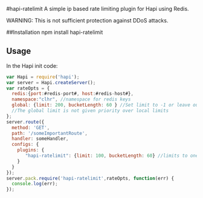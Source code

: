 #hapi-ratelimit
A simple ip based rate limiting plugin for Hapi using Redis.

WARNING: This is not sufficient protection against DDoS attacks. 

##Installation
  npm install hapi-ratelimit

## Usage
In the Hapi init code:
```javascript
var Hapi = require('hapi');
var server = Hapi.createServer();
var rateOpts = {
  redis:{port:#redis-port#, host:#redis-host#}, 
  namespace:"clhr", //namespace for redis keys
  global: {limit: 200, bucketLength: 60 } //Set limit to -1 or leave out global to disable global limit
  //The global limit is not given priority over local limits
};
server.route({
  method: 'GET',
  path: '/someImportantRoute',
  handler: someHandler,
  configs: {
    plugins: {
       "hapi-ratelimit": {limit: 100, bucketLength: 60} //limits to one hundred hits per minute on a specific route
    }
  }
});
server.pack.require('hapi-ratelimit',rateOpts, function(err) { 
  console.log(err);
});
```

